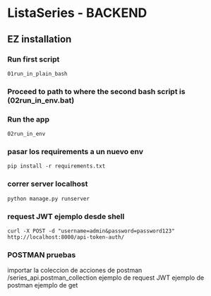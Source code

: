# ListaSeries - BACKEND

## EZ installation

### Run first script

```
01run_in_plain_bash
```
### Proceed to path to where the second bash script is (02run_in_env.bat)

### Run the app
```
02run_in_env
```


### pasar los requirements a un nuevo env
```
pip install -r requirements.txt
```

### correr server localhost
```
python manage.py runserver
```

### request JWT ejemplo desde shell

```
curl -X POST -d "username=admin&password=password123" http://localhost:8000/api-token-auth/
```

### POSTMAN pruebas
 importar la coleccion de acciones de postman /series_api.postman_collection
 ejemplo de request JWT 
 ejemplo de postman
 ejemplo de get
 